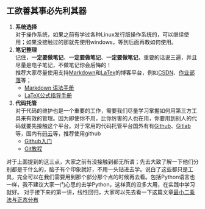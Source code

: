 ## **工欲善其事必先利其器**

1. **系统选择**<br>
对于操作系统，如果之前有学过各种Linux发行版操作系统的，可以继续使用；如果没接触过的那就先使用windows，等到后面再教如何使用。<br>
2. **笔记整理**<br>
记住，**一定要做笔记**、**一定要做笔记**、**一定要做笔记**，重要的话说三遍，并且尽量是电子笔记，不做笔记你会后悔的！<br>
推荐大家尽量使用支持[Markdown](https://baike.baidu.com/item/markdown/3245829?fr=aladdin)和[LaTex](https://baike.baidu.com/item/LaTeX/1212106?fr=aladdin)的博客平台，例如[CSDN](https://blog.csdn.net/)、[作业部落](https://www.zybuluo.com/mdeditor)等；
    - [Markdown 语法手册](https://www.zybuluo.com/EncyKe/note/120103)
    - [LaTeX公式指导手册](https://www.zybuluo.com/codeep/note/163962#2%E6%B7%BB%E5%8A%A0%E6%B3%A8%E9%87%8A%E6%96%87%E5%AD%97-text)
3. **代码托管**<br>
对于代码的维护也是一个重要的工作，需要我们尽量学习掌握如何用第三方工具来有效的管理。因为即使你不用，比你厉害的人也在用，你要用到别人的代码就要先接触这个平台。对于常用的代码托管平台国外有有[Github](https://github.com/)、[Gitlab](https://about.gitlab.com/)等，国内有[码云](https://gitee.com/)等，推荐使用github<br>
    - [Github入门](https://blog.csdn.net/The_lastest/article/details/70001156)
    - [Git教程](https://www.liaoxuefeng.com/wiki/0013739516305929606dd18361248578c67b8067c8c017b000/)<br>

对于上面提到的这三点，大家之前有没接触到都无所谓；先去大致了解一下他们分别都是干什么的，脑子有个印象就好，不用一头钻进去学。说白了这些都只是工具，完全可以在我们需要用到那个部分那个点的时候再去看。包括Python语言也一样，我不建议大家一门心思的去学Python，这样真的没多大用，在实践中学习就好。
对于接下来的第一讲，线性回归，大家可以先去看一下这篇文章[最小二乘法与正态分布](https://blog.csdn.net/The_lastest/article/details/82413772)
